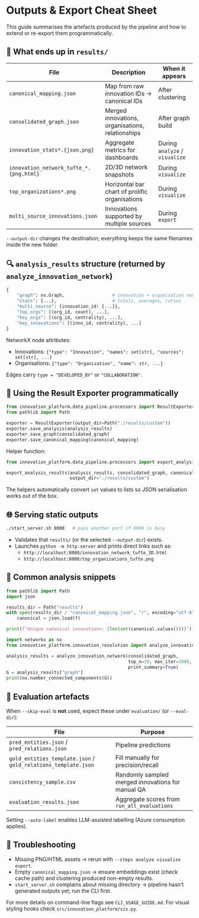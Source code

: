 # Outputs & Export Cheat Sheet

This guide summarises the artefacts produced by the pipeline and how to extend or re-export them programmatically.

## 📁 What ends up in `results/`

| File | Description | When it appears |
|------|-------------|-----------------|
| `canonical_mapping.json` | Map from raw innovation IDs → canonical IDs | After clustering |
| `consolidated_graph.json` | Merged innovations, organisations, relationships | After graph build |
| `innovation_stats*.{json,png}` | Aggregate metrics for dashboards | During `analyze` / `visualize` |
| `innovation_network_tufte_*.{png,html}` | 2D/3D network snapshots | During `visualize` |
| `top_organizations*.png` | Horizontal bar chart of prolific organisations | During `visualize` |
| `multi_source_innovations.json` | Innovations supported by multiple sources | During `export` |

`--output-dir` changes the destination; everything keeps the same filenames inside the new folder.

## 🔍 `analysis_results` structure (returned by `analyze_innovation_network`)

```python
{
    "graph": nx.Graph,                  # innovation + organisation nodes
    "stats": {...},                     # totals, averages, ratios
    "multi_source": {innovation_id: {...}},
    "top_orgs": [(org_id, count), ...],
    "key_orgs": [(org_id, centrality), ...],
    "key_innovations": [(inno_id, centrality), ...]
}
```

NetworkX node attributes:
- Innovations: `{"type": "Innovation", "names": set[str], "sources": set[str], ...}`
- Organisations: `{"type": "Organization", "name": str, ...}`

Edges carry `type = "DEVELOPED_BY"` or `"COLLABORATION"`.

## 🧾 Using the Result Exporter programmatically

```python
from innovation_platform.data_pipeline.processors import ResultExporter
from pathlib import Path

exporter = ResultExporter(output_dir=Path("./results/custom"))
exporter.save_analysis(analysis_results)
exporter.save_graph(consolidated_graph)
exporter.save_canonical_mapping(canonical_mapping)
```

Helper function:
```python
from innovation_platform.data_pipeline.processors import export_analysis_results

export_analysis_results(analysis_results, consolidated_graph, canonical_mapping,
                        output_dir="./results/custom")
```

The helpers automatically convert `set` values to lists so JSON serialisation works out of the box.

## 🌐 Serving static outputs

```bash
./start_server.sh 8000   # pass another port if 8000 is busy
```

- Validates that `results/` (or the selected `--output-dir`) exists.
- Launches `python -m http.server` and prints direct links such as:
  - `http://localhost:8000/innovation_network_tufte_3D.html`
  - `http://localhost:8000/top_organizations_tufte.png`

## 🧮 Common analysis snippets

```python
from pathlib import Path
import json

results_dir = Path("results")
with open(results_dir / "canonical_mapping.json", "r", encoding="utf-8") as f:
    canonical = json.load(f)

print(f"Unique canonical innovations: {len(set(canonical.values()))}")
```

```python
import networkx as nx
from innovation_platform.innovation_resolution import analyze_innovation_network

analysis_results = analyze_innovation_network(consolidated_graph,
                                              top_n=20, max_iter=1000,
                                              print_summary=True)
G = analysis_results["graph"]
print(nx.number_connected_components(G))
```

## 🧪 Evaluation artefacts

When `--skip-eval` is **not** used, expect these under `evaluation/` (or `--eval-dir`):

| File | Purpose |
|------|---------|
| `pred_entities.json` / `pred_relations.json` | Pipeline predictions |
| `gold_entities_template.json` / `gold_relations_template.json` | Fill manually for precision/recall |
| `consistency_sample.csv` | Randomly sampled merged innovations for manual QA |
| `evaluation_results.json` | Aggregate scores from `run_all_evaluations` |

Setting `--auto-label` enables LLM-assisted labelling (Azure consumption applies).

## 🧰 Troubleshooting

- Missing PNG/HTML assets → rerun with `--steps analyze visualize export`.
- Empty `canonical_mapping.json` → ensure embeddings exist (check cache path) and clustering produced non-empty results.
- `start_server.sh` complains about missing directory → pipeline hasn’t generated outputs yet; run the CLI first.

For more details on command-line flags see `CLI_USAGE_GUIDE.md`. For visual styling hooks check `src/innovation_platform/vis.py`.
